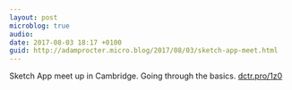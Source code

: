 ```yaml
---
layout: post
microblog: true
audio: 
date: 2017-08-03 18:17 +0100
guid: http://adamprocter.micro.blog/2017/08/03/sketch-app-meet.html
---
```

Sketch App meet up in Cambridge. Going through the basics. [dctr.pro/1z0](http://dctr.pro/1z0)
